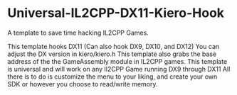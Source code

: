 # Universal-IL2CPP-DX11-Kiero-Hook
A template to save time hacking IL2CPP Games.

This template hooks DX11 (Can also hook DX9, DX10, and DX12) You can adjust the DX version in kiero/kiero.h
This template also grabs the base address of the the GameAssembly module in IL2CPP games. 
This template is universal and will work on any Il2CPP Game running DX9 through DX11
All there is to do is customize the menu to your liking, and create your own SDK or however you choose to read/write memory.
